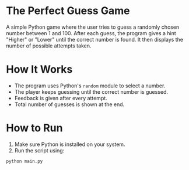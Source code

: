 # The Perfect Guess Game

A simple Python game where the user tries to guess a randomly chosen number between 1 and 100. After each guess, the program gives a hint "Higher" or "Lower" until the correct number is found. It then displays the number of possible attempts taken.

# How It Works
- The program uses Python's `random` module to select a number.
- The player keeps guessing until the correct number is guessed.
- Feedback is given after every attempt.
- Total number of guesses is shown at the end.

# How to Run
1. Make sure Python is installed on your system.
2. Run the script using:

```bash
python main.py
